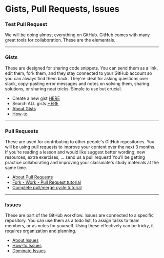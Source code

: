 # Gists, Pull Requests, Issues
### Test Pull Request
We will be doing almost everything on GitHub.  GitHub comes with many great tools for collaboration.  These are the elementals.
___
### Gists
These are designed for sharing code snippets.  You can send them as a link, edit them, fork them, and they stay connected to your GitHub account so you can always find them back. They're ideal for asking questions over slack, copy-pasting error messages and notes on solving them, sharing solutions, or sharing neat tricks.  Simple to use but crucial. 

* Create a new gist [HERE](https://gist.github.com)
* Search ALL gists [HERE](https://gist.github.com/discover)
* [About Gists](https://help.github.com/articles/about-gists/)
* [How-to](https://help.github.com/articles/creating-gists/)

___
### Pull Requests
These are used for contributing to other people's GitHub repositories.  You will be using pull requests to improve your content over the next 3 months.  If you're reading a lesson and would like suggest better wording, new resources, extra exercises, ...  send us a pull request!  You'll be getting practice collaborating and improving your classmate's study materials at the same time.

* [About Pull Requests](https://help.github.com/articles/about-pull-requests/)
* [Fork - Work - Pull Request  tutorial](https://gist.github.com/Chaser324/ce0505fbed06b947d962)
* [Complete pull/merge cycle tutorial](https://yangsu.github.io/pull-request-tutorial/)
___
### Issues
These are part of the GitHub workflow. Issues are connected to a specific repository.  You can use them as a todo list, to assign tasks to team members, or as notes for yourself.  Using these effectively can be tricky, it requires organization and planning.  

* [About Issues](https://help.github.com/articles/about-issues/)
* [How-to Issues](https://guides.github.com/features/issues/)
* [Dominate Issues](https://developer.github.com/v3/issues/)

